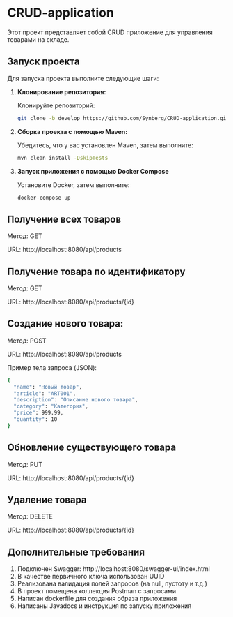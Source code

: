 # CRUD-application
Этот проект представляет собой CRUD приложение для управления товарами на складе.

## Запуск проекта

Для запуска проекта выполните следующие шаги:

1. **Клонирование репозитория:**

    Клонируйте репозиторий:
   ```bash
   git clone -b develop https://github.com/Synberg/CRUD-application.git
   ```

2. **Сборка проекта с помощью Maven:**

    Убедитесь, что у вас установлен Maven, затем выполните:
    ```bash
    mvn clean install -DskipTests
    ```
3. **Запуск приложения с помощью Docker Compose**

    Установите Docker, затем выполните:
    ```bash
    docker-compose up
    ```

## Получение всех товаров

Метод: GET

URL: http://localhost:8080/api/products

## Получение товара по идентификатору

Метод: GET

URL: http://localhost:8080/api/products/{id}

## Создание нового товара:

Метод: POST

URL: http://localhost:8080/api/products

Пример тела запроса (JSON):
```bash
{
  "name": "Новый товар",
  "article": "ART001",
  "description": "Описание нового товара",
  "category": "Категория",
  "price": 999.99,
  "quantity": 10
}
```

## Обновление существующего товара

Метод: PUT

URL: http://localhost:8080/api/products/{id}

## Удаление товара

Метод: DELETE

URL: http://localhost:8080/api/products/{id}

## Дополнительные требования
1. Подключен Swagger: http://localhost:8080/swagger-ui/index.html
2. В качестве первичного ключа использован UUID
3. Реализована валидация полей запросов (на null, пустоту и т.д.)
4. В проект помещена коллекция Postman с запросами
5. Написан dockerfile для создания образа приложения
6. Написаны Javadocs и инструкция по запуску приложения
